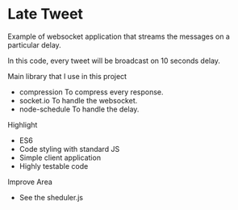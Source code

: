 # Late Tweet

Example of websocket application that streams the messages on a particular delay.

In this code, every tweet will be broadcast on 10 seconds delay.

Main library that I use in this project
- compression
  To compress every response.
- socket.io
  To handle the websocket.
- node-schedule
  To handle the delay.

Highlight
- ES6
- Code styling with standard JS
- Simple client application
- Highly testable code

Improve Area
- See the sheduler.js
